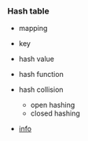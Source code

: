 ### Hash table
- mapping
- key
- hash value
- hash function
- hash collision
	- open hashing
	- closed hashing   
  
- [info](http://www.cnblogs.com/vamei/archive/2013/03/24/2970339.html)
